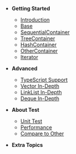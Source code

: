 - **Getting Started**
  - [Introduction](/start/introduction.md "Introduction")
  - [Base](/start/base.md "super abstract class Base")
  - [SequentialContainer](/start/sequential-container.md "SequentialContainer")
  - [TreeContainer](/start/tree-container.md "TreeContainer")
  - [HashContainer](/start/hash-container.md "HashContainer")
  - [OtherContainer](/start/other-container.md "OtherContainer")
  - [Iterator](/start/iterator.md "Iterator")

- **Advanced**
  - [TypeScript Support](/advance/typescript-support.md "TypeScript Support")
  - [Vector In-Depth](/advance/vector.md "Vector In-Depth")
  - [LinkList In-Depth](/advance/linklist.md "LinkList In-Depth")
  - [Deque In-Depth](/advance/deque.md "LinkList In-Depth")

- **About Test**
  - [Unit Test](/test/unit-test.md "Unit Test")
  - [Performance](/test/performance-test.md "Performance")
  - [Compare to Other](/test/compare2other.md "Compare2Other")

- **Extra Topics**
